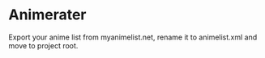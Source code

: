 # Animerater
Export your anime list from myanimelist.net, rename it to animelist.xml and move to project root.